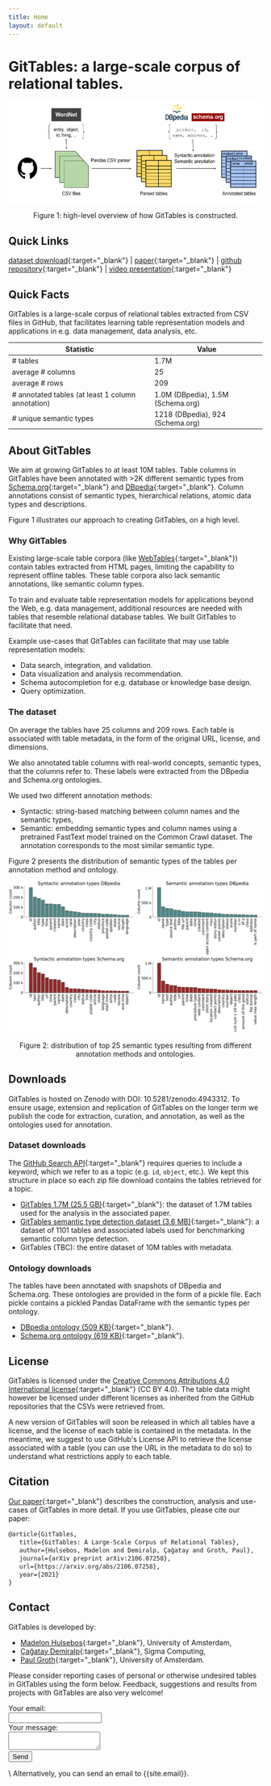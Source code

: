 ```yaml
---
title: Home
layout: default
---
```


# GitTables: a large-scale corpus of relational tables.

<p align="center">
    <img src="images/GitTables_pipeline.png" width="600" height="200"/>
    <figcaption style="text-align:center">Figure 1: high-level overview of how GitTables is constructed.</figcaption>
</p>

<!-- On this page:
- [Quick links](#quick-links)
- [About GitTables](#about-gittables)
- [Downloads](#downloads)
- [License](#license)
- [Citation](#citation)
- [Contact](#contact) -->

## Quick Links

 <!-- prettier-ignore -->
[dataset download](https://zenodo.org/record/4943312#.YMcUlzYzZ4I){:target="_blank"} | [paper](https://arxiv.org/pdf/2106.07258){:target="_blank"} | [github repository](https://github.com/madelonhulsebos/gittables){:target="_blank"} | [video presentation](https://www.youtube.com/watch?v=jEBKcmdIFzw){:target="_blank"}


## Quick Facts

GitTables is a large-scale corpus of relational tables extracted from CSV files in GitHub, that facilitates learning table representation models and applications in e.g. data management, data analysis, etc.

| Statistic                                   | Value                             |
|----------------------------------------------------|-----------------------------------|
| # tables                                           | 1.7M                              |
| average # columns                                  | 25                                |
| average # rows                                     | 209                               |
| # annotated tables (at least 1 column annotation)  | 1.0M (DBpedia), 1.5M (Schema.org) |
| # unique semantic types                            | 1218 (DBpedia), 924 (Schema.org)  |


## About GitTables

We aim at growing GitTables to at least 10M tables. Table columns in GitTables have been annotated with >2K different semantic types from [Schema.org](https://schema.org/){:target="_blank"} and [DBpedia](https://www.dbpedia.org/resources/ontology/){:target="_blank"}. Column annotations consist of semantic types, hierarchical relations, atomic data types and descriptions.

Figure 1 illustrates our approach to creating GitTables, on a high level.


### Why GitTables

Existing large-scale table corpora (like [WebTables](http://webdatacommons.org/webtables/){:target="_blank"}) contain tables extracted from HTML pages, limiting the capability to represent offline tables. These table corpora also lack semantic annotations, like semantic column types.

To train and evaluate table representation models for applications beyond the Web, e.g. data management, additional resources are needed with tables that resemble relational database tables. We built GitTables to facilitate that need.

Example use-cases that GitTables can facilitate that may use table representation models:

- Data search, integration, and validation.
- Data visualization and analysis recommendation.
- Schema autocompletion for e.g. database or knowledge base design.
- Query optimization.


### The dataset

On average the tables have 25 columns and 209 rows.
Each table is associated with table metadata, in the form of the original URL, license, and dimensions.

We also annotated table columns with real-world concepts, semantic types, that the columns refer to. These labels were extracted from the DBpedia and Schema.org ontologies.

We used two different annotation methods:
- Syntactic: string-based matching between column names and the semantic types,
- Semantic: embedding semantic types and column names using a pretrained FastText model trained on the Common Crawl dataset. The annotation corresponds to the most similar semantic type.

Figure 2 presents the distribution of semantic types of the tables per annotation method and ontology.

<p align="center">
    <img src="images/column_types_distributions_total.png" width="600" height="300"/>
    <figcaption style="text-align:center">Figure 2: distribution of top 25 semantic types resulting from different annotation methods and ontologies.</figcaption>
</p>


## Downloads

GitTables is hosted on Zenodo with DOI: 10.5281/zenodo.4943312. To ensure usage, extension and replication of GitTables on the longer term we publish the code for extraction, curation, and annotation, as well as the ontologies used for annotation. 

### Dataset downloads

The [GitHub Search API](https://docs.github.com/en/search-github/searching-on-github/searching-code){:target="_blank"} requires queries to include a keyword, which we refer to as a topic (e.g. ``id``, ``object``, etc.). We kept this structure in place so each zip file download contains the tables retrieved for a topic.

- [GitTables 1.7M (25.5 GB)](https://zenodo.org/record/4943312#.YMcUlzYzZ4I){:target="_blank"}: the dataset of 1.7M tables used for the analysis in the associated paper.
- [GitTables semantic type detection dataset (3.6 MB)](https://zenodo.org/record/5706316#.YgPNpn3MJ4I){:target="_blank"}: a dataset of 1101 tables and associated labels used for benchmarking semantic column type detection.
- GitTables (TBC): the entire dataset of 10M tables with metadata.


### Ontology downloads
The tables have been annotated with snapshots of DBpedia and Schema.org. These ontologies are provided in the form of a pickle file. Each pickle contains a pickled Pandas DataFrame with the semantic types per ontology.

- [DBpedia ontology (509 KB)](downloads/dbpedia_20210528.pkl){:target="_blank"}.
- [Schema.org ontology (619 KB)](downloads/schema_20210528.pkl){:target="_blank"}.


## License
GitTables is licensed under the [Creative Commons Attributions 4.0 International license](https://creativecommons.org/licenses/by/4.0/){:target="_blank"} (CC BY 4.0). The table data might however be licensed under different licenses as inherited from the GitHub repositories that the CSVs were retrieved from. 

A new version of GitTables will soon be released in which all tables have a license, and the license of each table is contained in the metadata. In the meantime, we suggest to use GitHub's License API to retrieve the license associated with a table (you can use the URL in the metadata to do so) to understand what restrictions apply to each table.


## Citation
[Our paper](https://arxiv.org/pdf/2106.07258.pdf){:target="_blank"} describes the construction, analysis and use-cases of GitTables in more detail.
If you use GitTables, please cite our paper:

```
@article{GitTables,
   title={GitTables: A Large-Scale Corpus of Relational Tables},
   author={Hulsebos, Madelon and Demiralp, Çağatay and Groth, Paul},
   journal={arXiv preprint arXiv:2106.07258},
   url={https://arxiv.org/abs/2106.07258},
   year={2021}
}
```


## Contact

GitTables is developed by:
- [Madelon Hulsebos](https://madelonhulsebos.github.io){:target="_blank"}, University of Amsterdam,
- [Çağatay Demiralp](https://hci.stanford.edu/~cagatay/){:target="_blank"}, Sigma Computing,
- [Paul Groth](http://pgroth.com){:target="_blank"}, University of Amsterdam.

Please consider reporting cases of personal or otherwise undesired tables in GitTables using the form below.
Feedback, suggestions and results from projects with GitTables are also very welcome!

<form
  action="https://formspree.io/f/xzbygjng"
  method="POST"
>
  <label>
    Your email:
    <br>
    <input type="email" name="_replyto">
  </label>
  <br>
  <label>
    Your message:
    <br>
    <textarea name="message"></textarea>
  </label>
  <br>
  <button type="submit">Send</button>
</form>

\\
Alternatively, you can send an email to {{site.email}}.
